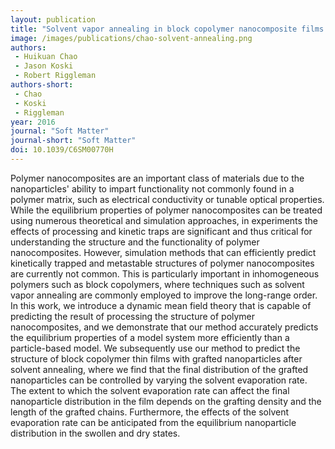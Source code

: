 ```yaml
---
layout: publication
title: "Solvent vapor annealing in block copolymer nanocomposite films: a dynamic mean field approach"
image: /images/publications/chao-solvent-annealing.png
authors:
 - Huikuan Chao
 - Jason Koski
 - Robert Riggleman
authors-short:
 - Chao
 - Koski
 - Riggleman
year: 2016
journal: "Soft Matter"
journal-short: "Soft Matter"
doi: 10.1039/C6SM00770H
---
```


Polymer nanocomposites are an important class of materials due to the nanoparticles' ability to impart functionality not commonly found in a polymer matrix, such as electrical conductivity or tunable optical properties. While the equilibrium properties of polymer nanocomposites can be treated using numerous theoretical and simulation approaches, in experiments the effects of processing and kinetic traps are significant and thus critical for understanding the structure and the functionality of polymer nanocomposites. However, simulation methods that can efficiently predict kinetically trapped and metastable structures of polymer nanocomposites are currently not common. This is particularly important in inhomogeneous polymers such as block copolymers, where techniques such as solvent vapor annealing are commonly employed to improve the long-range order. In this work, we introduce a dynamic mean field theory that is capable of predicting the result of processing the structure of polymer nanocomposites, and we demonstrate that our method accurately predicts the equilibrium properties of a model system more efficiently than a particle-based model. We subsequently use our method to predict the structure of block copolymer thin films with grafted nanoparticles after solvent annealing, where we find that the final distribution of the grafted nanoparticles can be controlled by varying the solvent evaporation rate. The extent to which the solvent evaporation rate can affect the final nanoparticle distribution in the film depends on the grafting density and the length of the grafted chains. Furthermore, the effects of the solvent evaporation rate can be anticipated from the equilibrium nanoparticle distribution in the swollen and dry states.
